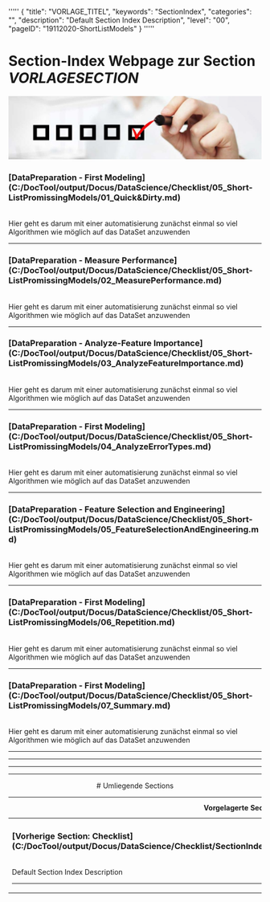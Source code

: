 '''''
{
"title": "VORLAGE_TITEL",
"keywords": "SectionIndex",
"categories": "",
"description": "Default Section Index Description",
"level": "00",
"pageID": "19112020-ShortListModels"
}
'''''


<h1>Section-Index Webpage zur Section <i>VORLAGESECTION</i></h1>

![BannerChecklist](./../imgs/2020-11-19-08-20-02.png)


<h3>[DataPreparation - First Modeling](C:/DocTool/output/Docus/DataScience/Checklist/05_Short-ListPromissingModels/01_Quick&Dirty.md)</h3><br>Hier geht es darum mit einer automatisierung zunächst einmal so viel Algorithmen wie möglich auf das DataSet anzuwenden<hr>


<h3>[DataPreparation - Measure Performance](C:/DocTool/output/Docus/DataScience/Checklist/05_Short-ListPromissingModels/02_MeasurePerformance.md)</h3><br>Hier geht es darum mit einer automatisierung zunächst einmal so viel Algorithmen wie möglich auf das DataSet anzuwenden<hr>


<h3>[DataPreparation - Analyze-Feature Importance](C:/DocTool/output/Docus/DataScience/Checklist/05_Short-ListPromissingModels/03_AnalyzeFeatureImportance.md)</h3><br>Hier geht es darum mit einer automatisierung zunächst einmal so viel Algorithmen wie möglich auf das DataSet anzuwenden<hr>


<h3>[DataPreparation - First Modeling](C:/DocTool/output/Docus/DataScience/Checklist/05_Short-ListPromissingModels/04_AnalyzeErrorTypes.md)</h3><br>Hier geht es darum mit einer automatisierung zunächst einmal so viel Algorithmen wie möglich auf das DataSet anzuwenden<hr>


<h3>[DataPreparation - Feature Selection and Engineering](C:/DocTool/output/Docus/DataScience/Checklist/05_Short-ListPromissingModels/05_FeatureSelectionAndEngineering.md)</h3><br>Hier geht es darum mit einer automatisierung zunächst einmal so viel Algorithmen wie möglich auf das DataSet anzuwenden<hr>


<h3>[DataPreparation - First Modeling](C:/DocTool/output/Docus/DataScience/Checklist/05_Short-ListPromissingModels/06_Repetition.md)</h3><br>Hier geht es darum mit einer automatisierung zunächst einmal so viel Algorithmen wie möglich auf das DataSet anzuwenden<hr>


<h3>[DataPreparation - First Modeling](C:/DocTool/output/Docus/DataScience/Checklist/05_Short-ListPromissingModels/07_Summary.md)</h3><br>Hier geht es darum mit einer automatisierung zunächst einmal so viel Algorithmen wie möglich auf das DataSet anzuwenden<hr><center><hr><hr><hr> # Umliegende Sections
 </h2><br><table><thead> <tr> <th><center>Vorgelagerte Section</center></th> <th><center>Nachgelagerte Section</center></th></tr></thead><tbody><tr><td><h3>[Vorherige Section: Checklist](C:/DocTool/output/Docus/DataScience/Checklist/SectionIndex_DocTooloutputDocusDataScienceChecklist.html)</h3><br>Default Section Index Description<hr></td><td>Es gibt keine weiteren nachgelagerten Sections</td></tr></tbody></table>